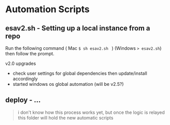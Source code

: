 # Automation Scripts
## esav2.sh - Setting up a local instance from a repo
Run the following command ( Mac ``` $ sh esav2.sh  ``` ) (Windows ``` > esav2.sh ```) then follow the prompt.

v2.0 upgrades
* check user settings for global dependencies then update/install accordingly
* started windows os global automation (will be v2.5?)

## deploy - ...

> i don't know how this process works yet, but once the logic is relayed this folder will hold the new automatic scripts
